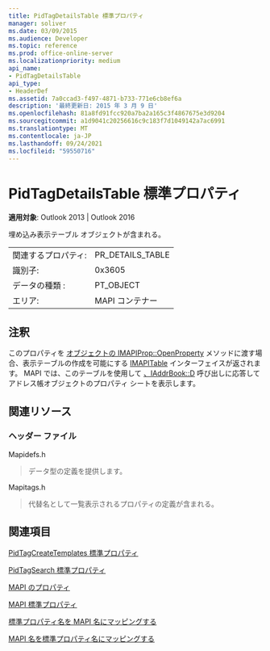 ```yaml
---
title: PidTagDetailsTable 標準プロパティ
manager: soliver
ms.date: 03/09/2015
ms.audience: Developer
ms.topic: reference
ms.prod: office-online-server
ms.localizationpriority: medium
api_name:
- PidTagDetailsTable
api_type:
- HeaderDef
ms.assetid: 7a0ccad3-f497-4871-b733-771e6cb8ef6a
description: '最終更新日: 2015 年 3 月 9 日'
ms.openlocfilehash: 81a8fd91fcc920a7ba2a165c3f4867675e3d9204
ms.sourcegitcommit: a1d9041c20256616c9c183f7d1049142a7ac6991
ms.translationtype: MT
ms.contentlocale: ja-JP
ms.lasthandoff: 09/24/2021
ms.locfileid: "59550716"
---
```

# <a name="pidtagdetailstable-canonical-property"></a>PidTagDetailsTable 標準プロパティ

  
  
**適用対象**: Outlook 2013 | Outlook 2016 
  
埋め込み表示テーブル オブジェクトが含まれる。
  
|||
|:-----|:-----|
|関連するプロパティ:  <br/> |PR_DETAILS_TABLE  <br/> |
|識別子:  <br/> |0x3605  <br/> |
|データの種類 :   <br/> |PT_OBJECT  <br/> |
|エリア:  <br/> |MAPI コンテナー  <br/> |
   
## <a name="remarks"></a>注釈

このプロパティを [オブジェクトの IMAPIProp::OpenProperty](imapiprop-openproperty.md) メソッドに渡す場合、表示テーブルの作成を可能にする [IMAPITable](imapitableiunknown.md) インターフェイスが返されます。 MAPI では、このテーブルを使用して [、IAddrBook::D](iaddrbook-details.md) 呼び出しに応答してアドレス帳オブジェクトのプロパティ シートを表示します。 
  
## <a name="related-resources"></a>関連リソース

### <a name="header-files"></a>ヘッダー ファイル

Mapidefs.h
  
> データ型の定義を提供します。
    
Mapitags.h
  
> 代替名として一覧表示されるプロパティの定義が含まれる。
    
## <a name="see-also"></a>関連項目



[PidTagCreateTemplates 標準プロパティ](pidtagcreatetemplates-canonical-property.md)
  
[PidTagSearch 標準プロパティ](pidtagsearch-canonical-property.md)


[MAPI のプロパティ](mapi-properties.md)
  
[MAPI 標準プロパティ](mapi-canonical-properties.md)
  
[標準プロパティ名を MAPI 名にマッピングする](mapping-canonical-property-names-to-mapi-names.md)
  
[MAPI 名を標準プロパティ名にマッピングする](mapping-mapi-names-to-canonical-property-names.md)

